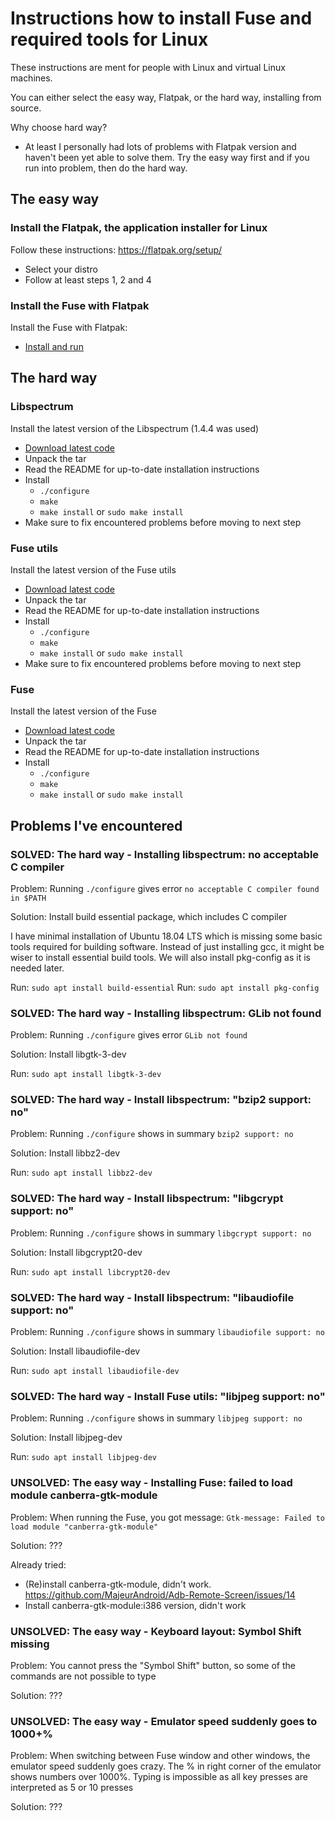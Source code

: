 # Instructions how to install Fuse and required tools for Linux

These instructions are ment for people with Linux and virtual Linux machines.

You can either select the easy way, Flatpak, or the hard way, installing from source.

Why choose hard way?
- At least I personally had lots of problems with Flatpak version and haven't been yet able to solve them. Try the easy way first and if you run into problem, then do the hard way.

## The easy way

### Install the Flatpak, the application installer for Linux

Follow these instructions: https://flatpak.org/setup/
- Select your distro
- Follow at least steps 1, 2 and 4

### Install the Fuse with Flatpak

Install the Fuse with Flatpak:
- [Install and run](https://flathub.org/apps/details/net.sf.fuse_emulator)

## The hard way

### Libspectrum

Install the latest version of the Libspectrum (1.4.4 was used)
- [Download latest code](http://fuse-emulator.sourceforge.net/libspectrum.php)
- Unpack the tar
- Read the README for up-to-date installation instructions
- Install
	- `./configure`
	- `make`
	- `make install` or `sudo make install`
- Make sure to fix encountered problems before moving to next step


### Fuse utils

Install the latest version of the Fuse utils
- [Download latest code](https://sourceforge.net/projects/fuse-emulator/files/fuse-utils/)
- Unpack the tar
- Read the README for up-to-date installation instructions
- Install
	- `./configure`
	- `make`
	- `make install` or `sudo make install`
- Make sure to fix encountered problems before moving to next step


### Fuse

Install the latest version of the Fuse
- [Download latest code](https://sourceforge.net/projects/fuse-emulator/files/fuse/)
- Unpack the tar
- Read the README for up-to-date installation instructions
- Install
	- `./configure`
	- `make`
	- `make install` or `sudo make install`

## Problems I've encountered

### SOLVED: The hard way - Installing libspectrum: no acceptable C compiler

Problem: Running `./configure` gives error `no acceptable C compiler found in $PATH`

Solution: Install build essential package, which includes C compiler

I have minimal installation of Ubuntu 18.04 LTS which is missing some basic tools required for building software. Instead of just installing gcc, it might be wiser to install essential build tools. We will also install pkg-config as it is needed later.

Run: `sudo apt install build-essential`
Run: `sudo apt install pkg-config`


### SOLVED: The hard way - Installing libspectrum: GLib not found

Problem: Running `./configure` gives error `GLib not found`

Solution: Install libgtk-3-dev

Run: `sudo apt install libgtk-3-dev`

### SOLVED: The hard way - Install libspectrum: "bzip2 support: no"

Problem: Running `./configure` shows in summary `bzip2 support: no`

Solution: Install libbz2-dev

Run: `sudo apt install libbz2-dev`

### SOLVED: The hard way - Install libspectrum: "libgcrypt support: no"

Problem: Running `./configure` shows in summary `libgcrypt support: no`

Solution: Install libgcrypt20-dev

Run: `sudo apt install libcrypt20-dev`

### SOLVED: The hard way - Install libspectrum: "libaudiofile support: no"

Problem: Running `./configure` shows in summary `libaudiofile support: no`

Solution: Install libaudiofile-dev

Run: `sudo apt install libaudiofile-dev`

### SOLVED: The hard way - Install Fuse utils: "libjpeg support: no"

Problem: Running `./configure` shows in summary `libjpeg support: no`

Solution: Install libjpeg-dev

Run: `sudo apt install libjpeg-dev`

### UNSOLVED: The easy way - Installing Fuse: failed to load module canberra-gtk-module

Problem: When running the Fuse, you got message: `Gtk-message: Failed to load module "canberra-gtk-module"`

Solution: ???

Already tried:
- (Re)install canberra-gtk-module, didn't work. https://github.com/MajeurAndroid/Adb-Remote-Screen/issues/14
- Install canberra-gtk-module:i386 version, didn't work

### UNSOLVED: The easy way - Keyboard layout: Symbol Shift missing

Problem: You cannot press the "Symbol Shift" button, so some of the commands are not possible to type

Solution: ???

### UNSOLVED: The easy way - Emulator speed suddenly goes to 1000+%

Problem: When switching between Fuse window and other windows, the emulator speed suddenly goes crazy. The % in right corner of the emulator shows numbers over 1000%. Typing is impossible as all key presses are interpreted as 5 or 10 presses

Solution: ???

